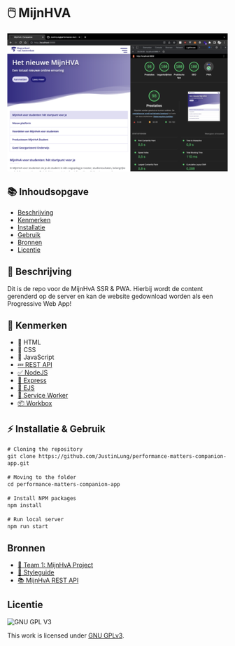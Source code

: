# 🖱️ MijnHVA
![Mockup MijnHvA](https://github.com/JustinLung/performance-matters-companion-app/blob/main/docs/mockup.png?raw=true)

## 📚 Inhoudsopgave
  * [Beschrijving](#beschrijving)
  * [Kenmerken](#kenmerken)
  * [Installatie](#installatie)
  * [Gebruik](#gebruik)
  * [Bronnen](#bronnen)
  * [Licentie](#licentie)

## 📃 Beschrijving
Dit is de repo voor de MijnHvA SSR & PWA. Hierbij wordt de content gerenderd op de server en kan de website gedownload worden als een Progressive Web App!

## 🔮 Kenmerken
* 📙 HTML
* 📘 CSS
* 🚀 JavaScript
* [💤 REST API](https://github.com/fdnd-apis/mijnhva)
* [✅ NodeJS](https://nodejs.dev/)
* [🚄 Express](https://expressjs.com/)
* [🎉 EJS](https://ejs.co/)
* [🚧 Service Worker](https://developer.mozilla.org/en-US/docs/Web/API/Service_Worker_API)
* [📦 Workbox](https://developers.google.com/web/tools/workbox)

## ⚡ Installatie & Gebruik
```
# Cloning the repository
git clone https://github.com/JustinLung/performance-matters-companion-app.git

# Moving to the folder
cd performance-matters-companion-app

# Install NPM packages
npm install

# Run local server
npm run start
```

## Bronnen
- [👫 Team 1: MijnHvA Project](https://github.com/boudewijnbout/mijnhvastudent-companion-startpage-autonomous)
- [🎨 Styleguide](https://www.figma.com/file/xKeoqRHU91N7f1n43TCtV5/MijnHvA_design_Course_FrontEndDD?node-id=0%3A1)
- [📚 MijnHvA REST API](https://github.com/fdnd-apis/mijnhva)

## Licentie

![GNU GPL V3](https://www.gnu.org/graphics/gplv3-127x51.png)

This work is licensed under [GNU GPLv3](./LICENSE).
